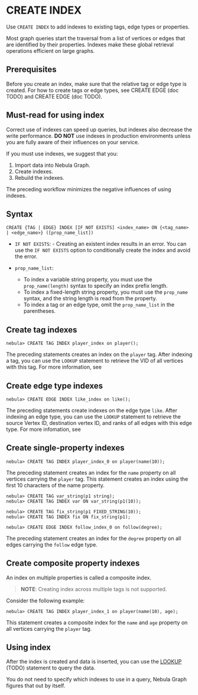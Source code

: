 # CREATE INDEX

Use `CREATE INDEX` to add indexes to existing tags, edge types or properties.

Most graph queries start the traversal from a list of vertices or edges that are identified by their properties. Indexes make these global retrieval operations efficient on large graphs.

## Prerequisites

Before you create an index, make sure that the relative tag or edge type is created. For how to create tags or edge types, see CREATE EDGE (doc TODO) and CREATE EDGE (doc TODO).

## Must-read for using index

Correct use of indexes can speed up queries, but indexes also decrease the write performance. **DO NOT** use indexes in production environments unless you are fully aware of their influences on your service.

If you must use indexes, we suggest that you:

1. Import data into Nebula Graph.
2. Create indexes.
3. Rebuild the indexes.

The preceding workflow minimizes the negative influences of using indexes.

## Syntax

```ngql
CREATE {TAG | EDGE} INDEX [IF NOT EXISTS] <index_name> ON {<tag_name> | <edge_name>} ([prop_name_list])
```

- `IF NOT EXISTS`: - Creating an existent index results in an error. You can use the `IF NOT EXISTS` option to conditionally create the index and avoid the error.

- `prop_name_list`:

  - To index a variable string property, you must use the `prop_name(length)` syntax to specify an index prefix length.
  - To index a fixed-length string property, you must use the `prop_name` syntax, and the string length is read from the property.
  - To index a tag or an edge type, omit the `prop_name_list` in the parentheses.

## Create tag indexes

```ngql
nebula> CREATE TAG INDEX player_index on player();
```

The preceding statements creates an index on the `player` tag. After indexing a tag, you can use the `LOOKUP` statement to retrieve the VID of all vertices with this tag. For more information, see 

## Create edge type indexes

```ngql
nebula> CREATE EDGE INDEX like_index on like();
```

The preceding statements create indexes on the edge type `like`. After indexing an edge type, you can use the `LOOKUP` statement to retrieve the source Vertex ID, destination vertex ID, and ranks of all edges with this edge type. For more infomation, see 

## Create single-property indexes

```ngql
nebula> CREATE TAG INDEX player_index_0 on player(name(10));
```

The preceding statement creates an index for the `name` property on all vertices carrying the `player` tag. This statement creates an index using the first 10 characters of the name property.

```ngql
nebula> CREATE TAG var_string(p1 string);
nebula> CREATE TAG INDEX var ON var_string(p1(10));

nebula> CREATE TAG fix_string(p1 FIXED_STRING(10));
nebula> CREATE TAG INDEX fix ON fix_string(p1);
```

```ngql
nebula> CREATE EDGE INDEX follow_index_0 on follow(degree);
```

The preceding statement creates an index for the `degree` property on all edges carrying the `follow` edge type.

## Create composite property indexes

An index on multiple properties is called a composite index.

> **NOTE**: Creating index across multiple tags is not supported.

Consider the following example:

```ngql
nebula> CREATE TAG INDEX player_index_1 on player(name(10), age);
```

This statement creates a composite index for the `name` and `age` property on all vertices carrying the `player` tag.

## Using index

After the index is created and data is inserted, you can use the [LOOKUP]() (TODO) statement to query the data.

You do not need to specify which indexes to use in a query, Nebula Graph figures that out by itself.
